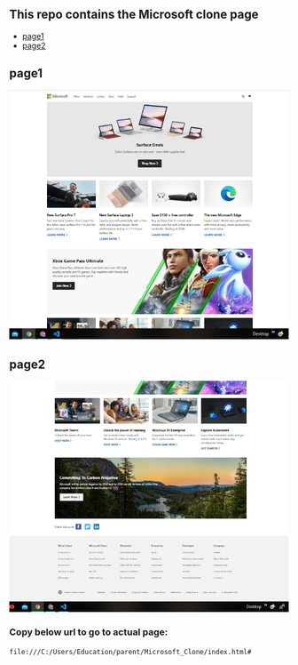 ## This repo contains the Microsoft clone page

- [page1](#page-1)
- [page2](#page-2)

## page1
![page1](./images/page1.png)
## page2
![page2](./images/page2.png)

### Copy below url to go to actual page:

`file:///C:/Users/Education/parent/Microsoft_Clone/index.html#`